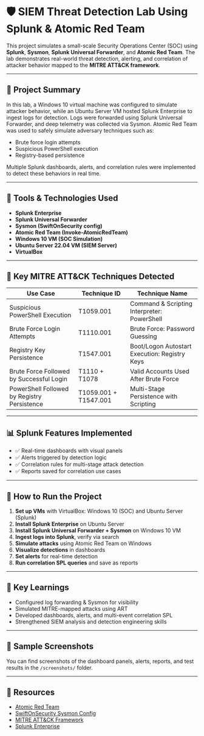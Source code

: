 # 🛡️ SIEM Threat Detection Lab Using Splunk & Atomic Red Team

This project simulates a small-scale Security Operations Center (SOC) using **Splunk**, **Sysmon**, **Splunk Universal Forwarder**, and **Atomic Red Team**. The lab demonstrates real-world threat detection, alerting, and correlation of attacker behavior mapped to the **MITRE ATT&CK framework**.

---

## 📌 Project Summary

In this lab, a Windows 10 virtual machine was configured to simulate attacker behavior, while an Ubuntu Server VM hosted Splunk Enterprise to ingest logs for detection. Logs were forwarded using Splunk Universal Forwarder, and deep telemetry was collected via Sysmon. Atomic Red Team was used to safely simulate adversary techniques such as:

- Brute force login attempts
- Suspicious PowerShell execution
- Registry-based persistence

Multiple Splunk dashboards, alerts, and correlation rules were implemented to detect these behaviors in real time.

---

## 🧰 Tools & Technologies Used

- **Splunk Enterprise**
- **Splunk Universal Forwarder**
- **Sysmon (SwiftOnSecurity config)**
- **Atomic Red Team (Invoke-AtomicRedTeam)**
- **Windows 10 VM (SOC Simulation)**
- **Ubuntu Server 22.04 VM (SIEM Server)**
- **VirtualBox**

---

## 🧠 Key MITRE ATT&CK Techniques Detected

| Use Case                                     | Technique ID          | Technique Name                                      |
|----------------------------------------------|-----------------------|-----------------------------------------------------|
| Suspicious PowerShell Execution              | T1059.001             | Command & Scripting Interpreter: PowerShell         |
| Brute Force Login Attempts                   | T1110.001             | Brute Force: Password Guessing                      |
| Registry Key Persistence                     | T1547.001    	       | Boot/Logon Autostart Execution: Registry Keys       |
| Brute Force Followed by Successful Login     | T1110 + T1078	       | Valid Accounts Used After Brute Force               |
| PowerShell Followed by Registry Persistence  | T1059.001 + T1547.001 | Multi-Stage Persistence with Scripting              |

---

## 📊 Splunk Features Implemented

- ✅ Real-time dashboards with visual panels
- ✅ Alerts triggered by detection logic
- ✅ Correlation rules for multi-stage attack detection
- ✅ Reports saved for correlation use cases

---

## 🚀 How to Run the Project

1. **Set up VMs** with VirtualBox: Windows 10 (SOC) and Ubuntu Server (Splunk)
2. **Install Splunk Enterprise** on Ubuntu Server
3. **Install Splunk Universal Forwarder + Sysmon** on Windows 10 VM
4. **Ingest logs into Splunk**, verify via search
5. **Simulate attacks** using Atomic Red Team on Windows
6. **Visualize detections** in dashboards
7. **Set alerts** for real-time detection
8. **Run correlation SPL queries** and save as reports

---

## 📝 Key Learnings

- Configured log forwarding & Sysmon for visibility
- Simulated MITRE-mapped attacks using ART
- Developed dashboards, alerts, and multi-event correlation SPL
- Strengthened SIEM analysis and detection engineering skills

---

## 📸 Sample Screenshots

You can find screenshots of the dashboard panels, alerts, reports, and test results in the `/screenshots/` folder.

---

## 🔗 Resources

- [Atomic Red Team](https://github.com/redcanaryco/atomic-red-team)
- [SwiftOnSecurity Sysmon Config](https://github.com/SwiftOnSecurity/sysmon-config)
- [MITRE ATT&CK Framework](https://attack.mitre.org/)
- [Splunk Enterprise](https://www.splunk.com/)
